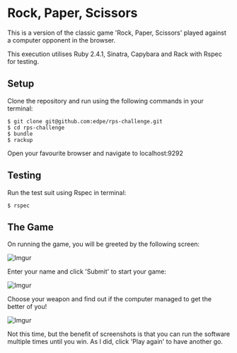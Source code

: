 # Rock, Paper, Scissors

This is a version of the classic game 'Rock, Paper, Scissors' played against a computer opponent in the browser.

This execution utilises Ruby 2.4.1, Sinatra, Capybara and Rack with Rspec for testing.

## Setup
Clone the repository and run using the following commands in your terminal:

```
$ git clone git@github.com:edpe/rps-challenge.git
$ cd rps-challenge
$ bundle
$ rackup
```
Open your favourite browser and navigate to localhost:9292

## Testing
Run the test suit using Rspec in terminal:

```
$ rspec
```

## The Game

On running the game, you will be greeted by the following screen:

![Imgur](https://i.imgur.com/oDob3gI.png)

Enter your name and click 'Submit' to start your game:

![Imgur](https://i.imgur.com/9ohGIFc.png)

Choose your weapon and find out if the computer managed to get the better of you!

![Imgur](https://i.imgur.com/KeNBaQ8.png)

Not this time, but the benefit of screenshots is that you can run the software multiple times until you win. As I did, click 'Play again' to have another go.
